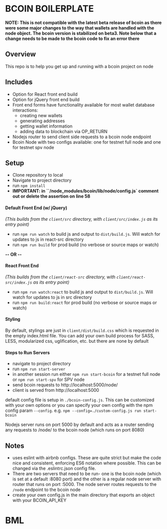 # BCOIN BOILERPLATE
**NOTE: This is not compatible with the latest beta release of bcoin as there were some major changes to the way that wallets are handled with the node object. The bcoin version is stabilized on beta3. Note below that a change needs to be made to the bcoin code to fix an error there**
## Overview
This repo is to help you get up and running with a bcoin project on node

## Includes
* Option for React front end build
* Option for jQuery front end build
* Front end forms have functionality available for most wallet database interactions:
  * creating new wallets
  * generating addresses
  * getting wallet information
  * adding data to blockchain via OP_RETURN
* Nodejs router to send client side requests to a bcoin node endpoint
* Bcoin Node with two configs available: one for testnet full node and one for testnet spv node


## Setup
* Clone repository to local
* Navigate to project directory
* run `npm install`
* **IMPORTANT: in ``/node_modules/bcoin/lib/node/config.js` comment out or delete the assertion on line 58**

#### Default Front End (w/ jQuery)
*(This builds from the `client/src` directory, with `client/src/index.js` as its entry point)*
* run `npm run watch` to build js and output to `dist/build.js`. Will watch for updates to js in react-src directory
* run `npm run build` for prod build (no verbose or source maps or watch)

**-- OR --**

#### React Front End
*(This builds from the `client/react-src` directory, with `client/react-src/index.js` as its entry point)*
* run `npm run watch:react` to build js and output to `dist/build.js`. Will watch for updates to js in src directory
* run `npm run build:react` for prod build (no verbose or source maps or watch)

#### Styling
By default, stylings are just in `client/dist/build.css` which is requested in the empty index.html file. You can add your own build process for SASS, LESS, modularized css, uglification, etc. but there are none by default

#### Steps to Run Servers
* navigate to project directory
* run `npm run start-server`
* in another session run either `npm run start-bcoin` for a testnet full node or `npm run start-spv` for SPV node
* send bcoin requests to http://localhost:5000/node/
* client is served from http://localhost:5000

default config file is setup in `./bcoin-config.js`. This can be customized with your own options or you can specify your own config with the npm config param `--config`. e.g. `npm --config=./custom-config.js run start-bcoin`


Nodejs server runs on port 5000 by default and acts as a router sending any requests to /node/ to the bcoin node (which runs on port 8080)

## Notes
* uses eslint with airbnb configs. These are quite strict but make the code nice and consistent, enforcing ES6 notation where possible. This can be changed via the .eslintrc.json config file.
* There are two servers that need to be run- one is the bcoin node (which is set at a default :8080 port) and the other is a regular node server with router that runs on port :5000. The node server routes requests to the `/node` endpoint to the bcoin node
* create your own config.js in the main directory that exports an object with your BCOIN_API_KEY
# BML
